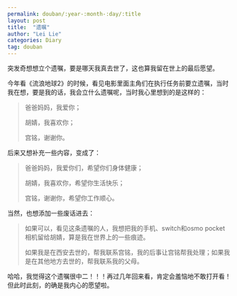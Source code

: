 ```yaml
---
permalink: douban/:year-:month-:day/:title
layout: post
title:  "遗嘱"
author: "Lei Lie"
categories: Diary
tag: douban
---
```


突发奇想想立个遗嘱，要是哪天我真去世了，这也算我留在世上的最后愿望。

今年看《流浪地球2》的时候，看见电影里面主角们在执行任务前要立遗嘱，当时我在想，要是我的话，我会立什么遗嘱呢，当时我心里想到的是这样的：

> 爸爸妈妈，我爱你；
> 
> 胡婧，我喜欢你；
> 
> 宫铭，谢谢你。

后来又想补充一些内容，变成了：

> 爸爸妈妈，我爱你们，希望你们身体健康；
> 
> 胡婧，我喜欢你，希望你生活快乐；
> 
> 宫铭，谢谢你，希望你工作顺心。

当然，也想添加一些废话进去：

> 如果可以，看见这条遗嘱的人，我想把我的手机、switch和osmo pocket相机留给胡婧，算是我在世界上的一些痕迹。
> 
> 如果我是在西安去世的，帮我联系宫铭，我的后事让宫铭帮我处理；如果我是在其他地方去世的，帮我联系我的父母。

哈哈，我觉得这个遗嘱很中二！！！再过几年回来看，肯定会羞恼地不敢打开看！但此时此刻，的确是我内心的愿望啦。
